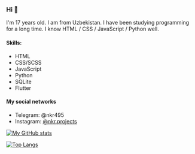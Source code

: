 ### Hi 👋
I'm 17 years old. I am from Uzbekistan. I have been studying programming for a long time. I know HTML / CSS / JavaScript / Python well.

#### Skills: 
- HTML
- CSS/SCSS
- JavaScript
- Python
- SQLite
- Flutter

#### My social networks
- Telegram: @nkr495
- Instagram: [@nkr.projects](https://instagram.com/nkr.projects?igshid=4if34egu19bq)

[![My GitHub stats](https://github-readme-stats.vercel.app/api?username=nkr413&theme=radical)](https://github.com/anuraghazra/github-readme-stats)

[![Top Langs](https://github-readme-stats.vercel.app/api/top-langs/?username=nkr413&layout=compact)](https://github.com/anuraghazra/github-readme-stats)

